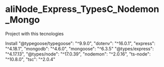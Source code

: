 # aliNode_Express_TypesC_Nodemon_Mongo
Project with this tecnologies 

Install 
"@typegoose/typegoose": "^9.9.0",
    "dotenv": "^16.0.1",
    "express": "^4.18.1",
    "mongodb": "^4.6.0",
    "mongoose": "^6.3.5"
     "@types/express": "^4.17.13",
    "@types/node": "^17.0.39",
    "nodemon": "^2.0.16",
    "ts-node": "^10.8.0",
    "tsc": "^2.0.4"
